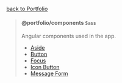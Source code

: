 [back to Portfolio](../../README.md)

> #### @portfolio/components `Sass`
>
> Angular components used in the app.
> - [Aside](src/lib/aside)
> - [Button](src/lib/button)
> - [Focus](src/lib/focus)
> - [Icon Button](src/lib/icon-button)
> - [Message Form](src/lib/message-form)
